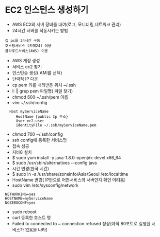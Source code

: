 # EC2 인스턴스 생성하기
 - AWS EC2의 서버 장비를 대여(로그, 모니터링,네트워크 관리)
 - 24시간 서버를 작동시키는 방법 
 ~~~
집 pc를 24시간 구동
호스팅서비스 (카페24) 이용
클라우드서비스(AWS) 이용
~~~

 - AWS 계정 생성
 - 서비스 ec2 찾기
 - 인스턴승 생성( AMI를 선택)
 - 탄력적 IP 다운
 - cp pem 키를 내려받은 위치 ~/.ssh
 - ll || grep pem 파일명( 파일 찾기)
 - chmod 600 ~/.ssh/pem 이름
 - vim ~/.ssh/config
 ~~~
   Host myServiceName
      HostName {public Ip 주소}
      User ec2-user
      IdentityFile ~/.ssh/myServiceName.pem
 ~~~
 - chmod 700 ~/.ssh/config
 - ssh config에 등록한 서비스명
 - 접속 성공
 - 자바8 설치
 - $ sudo yum install -y java-1.8.0-openjdk-devel.x86_64
 - $ sudo /usr/sbin/alternatives --config java
 - 시간 변경(한국 시간)
 - $ sudo ln -s /usr/share/zoneinfo/Asia/Seoul /etc/localtime
 - HostName 변경( IP만으로 어떤서비스의 서버인지 확인 어려움) 
 - sudo vim /etc/sysconfig/network
 ~~~
 NETWORKING=yes
 HOSTNAME=myServiceName
 NOZEROCONF=yes
 ~~~
 - sudo reboot
 - curl 등록한 호스트 명
 - Failed to connected to ~ connection refused 정상(아직 80포트로 실행된 서비스가 없음을 나타)
   
   

 
